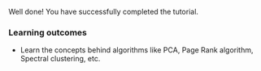 Well done! You have successfully completed the tutorial.

### Learning outcomes
* Learn the concepts behind algorithms like PCA, Page Rank algorithm, Spectral clustering, etc.